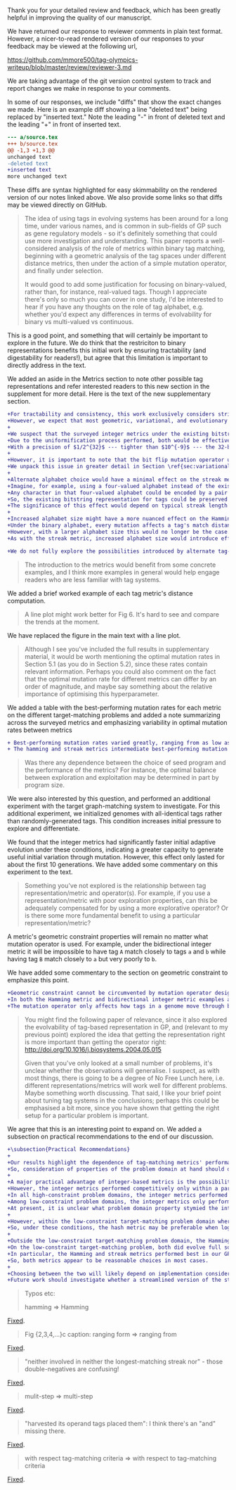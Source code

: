 Thank you for your detailed review and feedback, which has been greatly helpful in improving the quality of our manuscript.

We have returned our response to reviewer comments in plain text format.
However, a nicer-to-read rendered version of our responses to your feedback may be viewed at the following url,

https://github.com/mmore500/tag-olympics-writeup/blob/master/review/reviewer-3.md

We are taking advantage of the git version control system to track and report changes we make in response to your comments.

In some of our responses, we include "diffs" that show the exact changes we made.
Here is an example diff showing a line "deleted text" being replaced by "inserted text."
Note the leading "-" in front of deleted text and the leading "+" in front of inserted text.

```diff
--- a/source.tex
+++ b/source.tex
@@ -1,3 +1,3 @@
unchanged text
-deleted text
+inserted text
more unchanged text
```

These diffs are syntax highlighted for easy skimmability on the rendered version of our notes linked above.
We also provide some links so that diffs may be viewed directly on GitHub.

> The idea of using tags in evolving systems has been around for a long time, under various names, and is common in sub-fields of GP such as gene regulatory models - so it's definitely something that could use more investigation and understanding.
> This paper reports a well-considered analysis of the role of metrics within binary tag matching, beginning with a geometric analysis of the tag spaces under different distance metrics, then under the action of a simple mutation operator, and finally under selection.
>
> It would good to add some justification for focusing on binary-valued, rather than, for instance, real-valued tags.
> Though I appreciate there's only so much you can cover in one study, I'd be interested to hear if you have any thoughts on the role of tag alphabet, e.g. whether you'd expect any differences in terms of evolvability for binary vs multi-valued vs continuous.

This is a good point, and something that will certainly be important to explore in the future.
We do think that the restriciton to binary representations benefits this initial work by ensuring tractability (and digestability for readers!), but agree that this limitation is important to directly address in the text.

We added an aside in the Metrics section to note other possible tag representations and refer interested readers to this new section in the supplement for more detail.
Here is the text of the new supplementary section.

```diff
+For tractability and consistency, this work exclusively considers strings composed from the binary alphabet $\{0, 1\}$.
+However, we expect that most geometric, variational, and evolutionary properties of the metrics studied are not fundmaentally tied to the particular use of the binary alphabet.
+
+We suspect that the surveyed integer metrics under the existing bitstring representation should behave effectively indistinguishably from a continuous-valued (i.e., floating point) representation.
+Due to the uniformification process performed, both would be effectively rescaled to the range $\[0, 1\]$.
+With a precision of $1/2^{32}$ --- tighter than $10^{-9}$ --- the 32-bit tags used should exhibit near-undetectable granularity, especially given the relatively small pools of query and operand tags used in our experiments.
+
+However, it is important to note that the bit flip mutation operator used in our experiments induces a roughly exponential distribution of mutation effect size, which might otherwise be an unusual choice when working with a continuous-valued tag system.
+We unpack this issue in greater detail in Section \ref{sec:variational}.
+
+Alternate alphabet choice would have a minimal effect on the streak metric.
+Imagine, for example, using a four-valued alphabet instead of the existing two-valued binary alphabet.
+Any character in that four-valued alphabet could be encoded by a pair of binary digits.
+So, the existing bitstring representation for tags could be preserved and adjustment instead made to the match distance metric to count only entirely-matching (or mismatching) pairs of bits as contributing to a streak.
+The significance of this effect would depend on typical streak length and, of course, for large alphabets this truncation effect would eventually become overwhelming.
+
+Increased alphabet size might have a more nuanced effect on the Hamming metric.
+Under the binary alphabet, every mutation affects a tag's match distances to all other tags --- no mutation is neutral.
+However, with a larger alphabet size this would no longer be the case.
+As with the streak metric, increased alphabet size would introduce effects from coarsened granularity, with the magnitude of these effects eventually becoming overwhelming under large alphabets.

+We do not fully explore the possibilities introduced by alternate tag-matching representations in this work, so a detailed and rigorous understanding of this topic remains an avenue for future research.
```

> The introduction to the metrics would benefit from some concrete examples, and I think more examples in general would help engage readers who are less familiar with tag systems.

We added a brief worked example of each tag metric's distance computation.

> A line plot might work better for Fig 6.
> It's hard to see and compare the trends at the moment.

We have replaced the figure in the main text with a line plot.

> Although I see you've included the full results in supplementary material, it would be worth mentioning the optimal mutation rates in Section 5.1 (as you do in Section 5.2), since these rates contain relevant information.
> Perhaps you could also comment on the fact that the optimal mutation rate for different metrics can differ by an order of magnitude, and maybe say something about the relative importance of optimising this hyperparameter.

We added a table with the best-performing mutation rates for each metric on the different target-matching problems and added a note summarizing across the surveyed metrics and emphasizing variability in optimal mutation rates between metrics

```diff
+ Best-performing mutation rates varied greatly, ranging from as low as 0.75 expected mutations per genome for the hash metric to as high as 8.0 for the integer metrics.
+ The hamming and streak metrics intermediate best-performing mutation rates between 1.5 and 4.0 expected mutations per genome.
```

> Was there any dependence between the choice of seed program and the performance of the metrics?
> For instance, the optimal balance between exploration and exploitation may be determined in part by program size.

We were also interested by this question, and performed an additional experiment with the target graph-matching system to investigate.
For this additional experiment, we initialized genomes with all-identical tags rather than randomly-generated tags.
This condition increases initial pressure to explore and differentiate.

We found that the integer metrics had significantly faster initial adaptive evolution under these conditions, indicating a greater capacity to generate useful initial variation through mutation.
However, this effect only lasted for about the first 10 generations.
We have added some commentary on this experiment to the text.

> Something you've not explored is the relationship between tag representation/metric and operator(s).
> For example, if you use a representation/metric with poor exploration properties, can this be adequately compensated for by using a more explorative operator?
> Or is there some more fundamental benefit to using a particular representation/metric?

A metric's geometric constraint properties will remain no matter what mutation operator is used.
For example, under the bidirectional integer metric it will be impossible to have tag `A` match closely to tags `a` and `b` while having  tag `B` match closely to `a` but very poorly to `b`.

We have added some commentary to the section on geometric constraint to emphasize this point.
```diff
+Geometric constraint cannot be circumvented by mutation operator design.
+In both the Hamming metric and bidirectional integer metric examples above, the nonexistence of any tag $v$ satisfying the given match distance criteria holds no matter how mutation is performed.
+The mutation operator only affects how tags in a genome move through bitstring space between generations and not how they match to other tags at a particular generation, so is orthogonal to geometric constraint.
```

> You might find the following paper of relevance, since it also explored the evolvability of tag-based representation in GP, and (relevant to my previous point) explored the idea that getting the representation right is more important than getting the operator right: <http://doi.org/10.1016/j.biosystems.2004.05.015>
>
> Given that you've only looked at a small number of problems, it's unclear whether the observations will generalise.
> I suspect, as with most things, there is going to be a degree of No Free Lunch here, i.e. different representations/metrics will work well for different problems.
> Maybe something worth discussing.
> That said, I like your brief point about tuning tag systems in the conclusions; perhaps this could be emphasised a bit more, since you have shown that getting the right setup for a particular problem is important.


We agree that this is an interesting point to expand on.
We added a subsection on practical recommendations to the end of our discussion.

```diff
+\subsection{Practical Recommendations}
+
+Our results highlight the dependence of tag-matching metrics' performance on problem domain.
+So, consideration of properties of the problem domain at hand should drive the decision of which tag-matching metric to use in a particular system.
+
+A major practical advantage of integer-based metrics is the possibility for log time lookup of operands (i.e., via binary search).
+However, the integer metrics performed competitively only within a particular class of problem domains.
+In all high-constraint problem domains, the integer metrics performed poorly.
+Among low-constraint problem domains, the integer metrics only performed well on the toy graph-matching task --- they did not perform well on the low-constraint GP changing signals task.
+At present, it is unclear what problem domain property stymied the integer metrics in the low-constraint GP changing signals task --- the potential for the operand set to grow over time (e.g., duplication and divergence), fitness landscape ruggedness (e.g., epistasis), or something else.
+
+However, within the low-constraint target-matching problem domain where integer metrics performed well (i.e., a low-constraint, fixed-size problem with a smooth fitness landscape), the hash metric actually performed slightly better.
+So, under these conditions, the hash metric may be preferable when log time lookup is not critical.
+
+Outside the low-constraint target-matching problem domain, the Hamming and streak metrics perform significantly better than the integer metrics.
+On the low-constraint target-matching problem, both did evolve full solutions, although the Hamming metric was slightly slower than the streak and integer metrics.
+In particular, the Hamming and streak metrics performed best in our GP tests.
+So, both metrics appear to be reasonable choices in most cases.
+
+Choosing between the two will likely depend on implementation considerations: the streak metric facilitated faster adaptive evolution in some experiments, but is more computationally expensive to calculate than the Hamming metric.
+Future work should investigate whether a streamlined version of the streak metric --- for example, ignoring mismatching streak length and only considering matching streak length --- suffices to capture its properties.
```

> Typos etc:
>
> hamming => Hamming

[Fixed](https://github.com/mmore500/tag-olympics-writeup/commit/3f2173f756c4218a77704969b07a1606b7609813).

> Fig {2,3,4,...}c caption: ranging form => ranging from

[Fixed](https://github.com/mmore500/tag-olympics-writeup/commit/a77a4cc7272d0edc498fbf238f5b09113da50944).

> "neither involved in neither the longest-matching streak nor" - those double-negatives are confusing!

[Fixed](https://github.com/mmore500/tag-olympics-writeup/commit/5dfad3f373f5a43318e110fc836c4cfd67f4e212).

> mulit-step => multi-step

[Fixed](https://github.com/mmore500/tag-olympics-writeup/commit/f89df168d89463cca77b1cf1bab5361c18840f48).

> "harvested its operand tags placed them": I think there's an "and" missing there.

[Fixed](https://github.com/mmore500/tag-olympics-writeup/commit/bfe9cd36c33b4b571da18d695c6da037d472037c).

> with respect tag-matching criteria => with respect to tag-matching criteria

[Fixed](https://github.com/mmore500/tag-olympics-writeup/commit/a990d2b1463684790ac0e45d12cd19548d6607dd).
